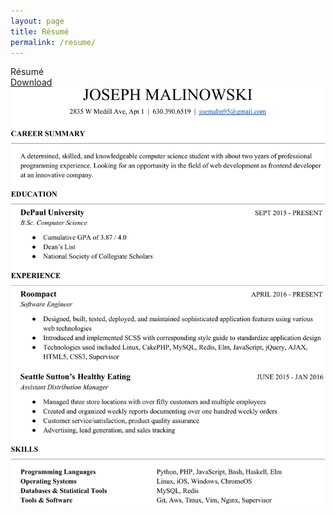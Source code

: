 ```yaml
---
layout: page
title: Résumé
permalink: /resume/
---
```

<!--
    To update Resume:
    1. Export as pdf
    2. Convert pdf to jpg using http://pdftojpg.me/
    3. Crop using GIMP (Image->Autocrop)
    4. Upload pdf to resume.pdf
    5. Upload jpg to resume.jpg
-->

<div class="header-row">
        <span class="header-text"> Résumé </span>
        <a class="a-no-style" href="/assets/resume/resume.pdf" download="malinowski_resume.pdf">
            <div class="std-btn">
                <i class="fa fa-arrow-down"></i>
                Download
            </div>
        </a>
</div>

<div class="resume-container">
    <img src="/assets/resume/resume.jpg">
</div>
